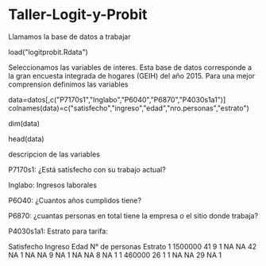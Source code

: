 # Taller-Logit-y-Probit
Llamamos la base de datos a trabajar

load("logitprobit.Rdata")

Seleccionamos las variables de interes. Esta base de datos corresponde a la gran encuesta integrada de hogares (GEIH) del año 2015. Para una mejor comprension definimos las variables 

data=datos[,c("P7170s1","Inglabo","P6040","P6870","P4030s1a1")]
colnames(data)=c("satisfecho","ingreso","edad","nro.personas","estrato")

dim(data)

head(data)

descripcion de las variables 

P7170s1: ¿Está satisfecho con su trabajo actual?

Inglabo: Ingresos laborales

P6O40: ¿Cuantos años cumplidos tiene?

P6870: ¿cuantas personas en total tiene la empresa o el sitio donde trabaja?

P4030s1a1: Estrato para tarifa:

Satisfecho 	Ingreso	Edad	N° de personas	Estrato 
1	1500000	41	9	1
NA	NA	42	NA	1
NA	NA	9	NA	1
NA	NA	8	NA	1
1	460000	26	1	1
NA	NA	29	NA	1

